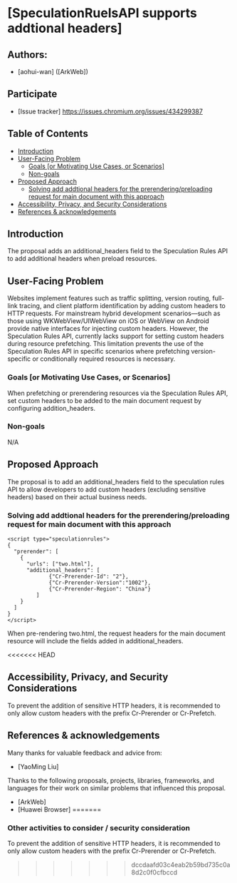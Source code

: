 # [SpeculationRuelsAPI supports addtional headers]

## Authors:

- [aohui-wan] ([ArkWeb])

## Participate
- [Issue tracker] https://issues.chromium.org/issues/434299387

## Table of Contents 

<!-- START doctoc generated TOC please keep comment here to allow auto update -->
<!-- DON'T EDIT THIS SECTION, INSTEAD RE-RUN doctoc TO UPDATE -->


- [Introduction](#introduction)
- [User-Facing Problem](#user-facing-problem)
  - [Goals [or Motivating Use Cases, or Scenarios]](#goals-or-motivating-use-cases-or-scenarios)
  - [Non-goals](#non-goals)
- [Proposed Approach](#proposed-approach)
  - [Solving add addtional headers for the prerendering/preloading request for main document with this approach](#solving-add-addtional-headers-for-the-prerenderingpreloading-request-for-main-document-with-this-approach)
- [Accessibility, Privacy, and Security Considerations](#accessibility-privacy-and-security-considerations)
- [References & acknowledgements](#references--acknowledgements)

<!-- END doctoc generated TOC please keep comment here to allow auto update -->

## Introduction

The proposal adds an additional_headers field to the Speculation Rules API to add additional headers when preload resources.

## User-Facing Problem

Websites implement features such as traffic splitting, version routing, full-link tracing, and client platform identification by adding custom headers to HTTP requests.
For mainstream hybrid development scenarios—such as those using WKWebView/UIWebView on iOS or WebView on Android  provide native interfaces for injecting custom headers.
However, the Speculation Rules API, currently lacks support for setting custom headers during resource prefetching.
This limitation prevents the use of the Speculation Rules API in specific scenarios where prefetching version-specific or conditionally required resources is necessary.

### Goals [or Motivating Use Cases, or Scenarios]

When prefetching or prerendering resources via the Speculation Rules API, set custom headers to be added to the main document request by configuring addition_headers.

### Non-goals

N/A

## Proposed Approach

The proposal is to add an additional_headers field to the speculation rules API to allow developers to add custom headers (excluding sensitive headers) based on their actual business needs.

### Solving add addtional headers for the prerendering/preloading request for main document with this approach

```
<script type="speculationrules">
{
  "prerender": [
    {
      "urls": ["two.html"],
      "additional_headers": [
             {"Cr-Prerender-Id": "2"}, 
             {"Cr-Prerender-Version":"1002"}, 
             {"Cr-Prerender-Region": "China"}
         ]
    }
  ]
}
</script>
```

When pre-rendering two.html, the request headers for the main document resource will include the fields added in additional_headers.

<<<<<<< HEAD
## Accessibility, Privacy, and Security Considerations

To prevent the addition of sensitive HTTP headers, it is recommended to only allow custom headers with the prefix Cr-Prerender or Cr-Prefetch.

## References & acknowledgements

Many thanks for valuable feedback and advice from:

- [YaoMing Liu]

Thanks to the following proposals, projects, libraries, frameworks, and languages
for their work on similar problems that influenced this proposal.

- [ArkWeb]
- [Huawei Browser]
=======
### Other activities to consider / security consideration

To prevent the addition of sensitive HTTP headers, it is recommended to only allow custom headers with the prefix Cr-Prerender or Cr-Prefetch.
>>>>>>> dccdaafd03c4eab2b59bd735c0a8d2c0f0cfbccd
